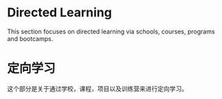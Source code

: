 # Directed Learning

This section focuses on directed learning via schools, courses, programs and bootcamps.

# 定向学习

这个部分是关于通过学校，课程，项目以及训练营来进行定向学习。
